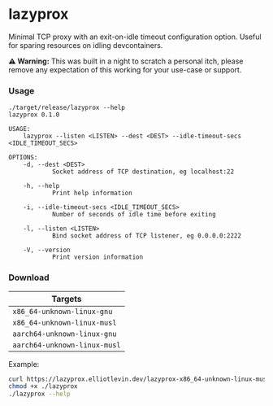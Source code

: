 # lazyprox
Minimal TCP proxy with an exit-on-idle timeout configuration option. Useful for sparing resources on idling devcontainers.

**⚠️ Warning:** This was built in a night to scratch a personal itch, please remove any expectation of this working for your use-case or support.

### Usage

```
./target/release/lazyprox --help
lazyprox 0.1.0

USAGE:
    lazyprox --listen <LISTEN> --dest <DEST> --idle-timeout-secs <IDLE_TIMEOUT_SECS>

OPTIONS:
    -d, --dest <DEST>
            Socket address of TCP destination, eg localhost:22

    -h, --help
            Print help information

    -i, --idle-timeout-secs <IDLE_TIMEOUT_SECS>
            Number of seconds of idle time before exiting

    -l, --listen <LISTEN>
            Bind socket address of TCP listener, eg 0.0.0.0:2222

    -V, --version
            Print version information

```

### Download

| Targets |
|---------|
| `x86_64-unknown-linux-gnu` | 
| `x86_64-unknown-linux-musl` |
| `aarch64-unknown-linux-gnu` | 
| `aarch64-unknown-linux-musl` |

Example:

```sh
curl https://lazyprox.elliotlevin.dev/lazyprox-x86_64-unknown-linux-musl -o lazyprox
chmod +x ./lazyprox
./lazyprox --help
```